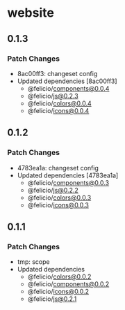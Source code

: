 # website

## 0.1.3

### Patch Changes

- 8ac00ff3: changeset config
- Updated dependencies [8ac00ff3]
  - @felicio/components@0.0.4
  - @felicio/js@0.2.3
  - @felicio/colors@0.0.4
  - @felicio/icons@0.0.4

## 0.1.2

### Patch Changes

- 4783ea1a: changeset config
- Updated dependencies [4783ea1a]
  - @felicio/components@0.0.3
  - @felicio/js@0.2.2
  - @felicio/colors@0.0.3
  - @felicio/icons@0.0.3

## 0.1.1

### Patch Changes

- tmp: scope
- Updated dependencies
  - @felicio/colors@0.0.2
  - @felicio/components@0.0.2
  - @felicio/icons@0.0.2
  - @felicio/js@0.2.1
